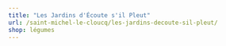 ```yaml
---
title: "Les Jardins d'Écoute s'il Pleut"
url: /saint-michel-le-cloucq/les-jardins-decoute-sil-pleut/
shop: légumes
---
```

